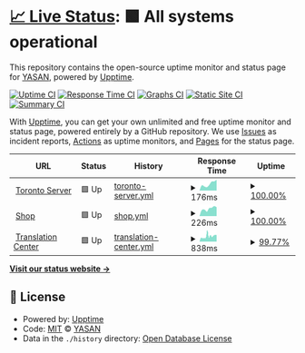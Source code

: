 # [📈 Live Status](https://status.yasan.dev): <!--live status--> **🟩 All systems operational**

This repository contains the open-source uptime monitor and status page for [YASAN](https://play.google.com/store/apps/dev?id=5427160200036080377), powered by [Upptime](https://github.com/upptime/upptime).

[![Uptime CI](https://github.com/yasandev/upptime/workflows/Uptime%20CI/badge.svg)](https://github.com/yasandev/upptime/actions?query=workflow%3A%22Uptime+CI%22)
[![Response Time CI](https://github.com/yasandev/upptime/workflows/Response%20Time%20CI/badge.svg)](https://github.com/yasandev/upptime/actions?query=workflow%3A%22Response+Time+CI%22)
[![Graphs CI](https://github.com/yasandev/upptime/workflows/Graphs%20CI/badge.svg)](https://github.com/yasandev/upptime/actions?query=workflow%3A%22Graphs+CI%22)
[![Static Site CI](https://github.com/yasandev/upptime/workflows/Static%20Site%20CI/badge.svg)](https://github.com/yasandev/upptime/actions?query=workflow%3A%22Static+Site+CI%22)
[![Summary CI](https://github.com/yasandev/upptime/workflows/Summary%20CI/badge.svg)](https://github.com/yasandev/upptime/actions?query=workflow%3A%22Summary+CI%22)

With [Upptime](https://upptime.js.org), you can get your own unlimited and free uptime monitor and status page, powered entirely by a GitHub repository. We use [Issues](https://github.com/yasandev/upptime/issues) as incident reports, [Actions](https://github.com/yasandev/upptime/actions) as uptime monitors, and [Pages](https://status.yasan.dev) for the status page.

<!--start: status pages-->
<!-- This summary is generated by Upptime (https://github.com/upptime/upptime) -->
<!-- Do not edit this manually, your changes will be overwritten -->
<!-- prettier-ignore -->
| URL | Status | History | Response Time | Uptime |
| --- | ------ | ------- | ------------- | ------ |
| <img alt="" src="https://yasan.dev/yasan_logo_light_pure.png" height="13"> [Toronto Server](https://www.yasan.dev) | 🟩 Up | [toronto-server.yml](https://github.com/yasandev/upptime/commits/HEAD/history/toronto-server.yml) | <details><summary><img alt="Response time graph" src="./graphs/toronto-server/response-time-week.png" height="20"> 176ms</summary><br><a href="https://status.yasan.dev/history/toronto-server"><img alt="Response time 204" src="https://img.shields.io/endpoint?url=https%3A%2F%2Fraw.githubusercontent.com%2Fyasandev%2Fupptime%2FHEAD%2Fapi%2Ftoronto-server%2Fresponse-time.json"></a><br><a href="https://status.yasan.dev/history/toronto-server"><img alt="24-hour response time 281" src="https://img.shields.io/endpoint?url=https%3A%2F%2Fraw.githubusercontent.com%2Fyasandev%2Fupptime%2FHEAD%2Fapi%2Ftoronto-server%2Fresponse-time-day.json"></a><br><a href="https://status.yasan.dev/history/toronto-server"><img alt="7-day response time 176" src="https://img.shields.io/endpoint?url=https%3A%2F%2Fraw.githubusercontent.com%2Fyasandev%2Fupptime%2FHEAD%2Fapi%2Ftoronto-server%2Fresponse-time-week.json"></a><br><a href="https://status.yasan.dev/history/toronto-server"><img alt="30-day response time 204" src="https://img.shields.io/endpoint?url=https%3A%2F%2Fraw.githubusercontent.com%2Fyasandev%2Fupptime%2FHEAD%2Fapi%2Ftoronto-server%2Fresponse-time-month.json"></a><br><a href="https://status.yasan.dev/history/toronto-server"><img alt="1-year response time 204" src="https://img.shields.io/endpoint?url=https%3A%2F%2Fraw.githubusercontent.com%2Fyasandev%2Fupptime%2FHEAD%2Fapi%2Ftoronto-server%2Fresponse-time-year.json"></a></details> | <details><summary><a href="https://status.yasan.dev/history/toronto-server">100.00%</a></summary><a href="https://status.yasan.dev/history/toronto-server"><img alt="All-time uptime 100.00%" src="https://img.shields.io/endpoint?url=https%3A%2F%2Fraw.githubusercontent.com%2Fyasandev%2Fupptime%2FHEAD%2Fapi%2Ftoronto-server%2Fuptime.json"></a><br><a href="https://status.yasan.dev/history/toronto-server"><img alt="24-hour uptime 100.00%" src="https://img.shields.io/endpoint?url=https%3A%2F%2Fraw.githubusercontent.com%2Fyasandev%2Fupptime%2FHEAD%2Fapi%2Ftoronto-server%2Fuptime-day.json"></a><br><a href="https://status.yasan.dev/history/toronto-server"><img alt="7-day uptime 100.00%" src="https://img.shields.io/endpoint?url=https%3A%2F%2Fraw.githubusercontent.com%2Fyasandev%2Fupptime%2FHEAD%2Fapi%2Ftoronto-server%2Fuptime-week.json"></a><br><a href="https://status.yasan.dev/history/toronto-server"><img alt="30-day uptime 100.00%" src="https://img.shields.io/endpoint?url=https%3A%2F%2Fraw.githubusercontent.com%2Fyasandev%2Fupptime%2FHEAD%2Fapi%2Ftoronto-server%2Fuptime-month.json"></a><br><a href="https://status.yasan.dev/history/toronto-server"><img alt="1-year uptime 100.00%" src="https://img.shields.io/endpoint?url=https%3A%2F%2Fraw.githubusercontent.com%2Fyasandev%2Fupptime%2FHEAD%2Fapi%2Ftoronto-server%2Fuptime-year.json"></a></details>
| <img alt="" src="https://yasan.dev/yasan_logo_light_pure.png" height="13"> [Shop](https://shop.spreadshirt.com/YASAN) | 🟩 Up | [shop.yml](https://github.com/yasandev/upptime/commits/HEAD/history/shop.yml) | <details><summary><img alt="Response time graph" src="./graphs/shop/response-time-week.png" height="20"> 226ms</summary><br><a href="https://status.yasan.dev/history/shop"><img alt="Response time 287" src="https://img.shields.io/endpoint?url=https%3A%2F%2Fraw.githubusercontent.com%2Fyasandev%2Fupptime%2FHEAD%2Fapi%2Fshop%2Fresponse-time.json"></a><br><a href="https://status.yasan.dev/history/shop"><img alt="24-hour response time 271" src="https://img.shields.io/endpoint?url=https%3A%2F%2Fraw.githubusercontent.com%2Fyasandev%2Fupptime%2FHEAD%2Fapi%2Fshop%2Fresponse-time-day.json"></a><br><a href="https://status.yasan.dev/history/shop"><img alt="7-day response time 226" src="https://img.shields.io/endpoint?url=https%3A%2F%2Fraw.githubusercontent.com%2Fyasandev%2Fupptime%2FHEAD%2Fapi%2Fshop%2Fresponse-time-week.json"></a><br><a href="https://status.yasan.dev/history/shop"><img alt="30-day response time 225" src="https://img.shields.io/endpoint?url=https%3A%2F%2Fraw.githubusercontent.com%2Fyasandev%2Fupptime%2FHEAD%2Fapi%2Fshop%2Fresponse-time-month.json"></a><br><a href="https://status.yasan.dev/history/shop"><img alt="1-year response time 287" src="https://img.shields.io/endpoint?url=https%3A%2F%2Fraw.githubusercontent.com%2Fyasandev%2Fupptime%2FHEAD%2Fapi%2Fshop%2Fresponse-time-year.json"></a></details> | <details><summary><a href="https://status.yasan.dev/history/shop">100.00%</a></summary><a href="https://status.yasan.dev/history/shop"><img alt="All-time uptime 99.97%" src="https://img.shields.io/endpoint?url=https%3A%2F%2Fraw.githubusercontent.com%2Fyasandev%2Fupptime%2FHEAD%2Fapi%2Fshop%2Fuptime.json"></a><br><a href="https://status.yasan.dev/history/shop"><img alt="24-hour uptime 100.00%" src="https://img.shields.io/endpoint?url=https%3A%2F%2Fraw.githubusercontent.com%2Fyasandev%2Fupptime%2FHEAD%2Fapi%2Fshop%2Fuptime-day.json"></a><br><a href="https://status.yasan.dev/history/shop"><img alt="7-day uptime 100.00%" src="https://img.shields.io/endpoint?url=https%3A%2F%2Fraw.githubusercontent.com%2Fyasandev%2Fupptime%2FHEAD%2Fapi%2Fshop%2Fuptime-week.json"></a><br><a href="https://status.yasan.dev/history/shop"><img alt="30-day uptime 100.00%" src="https://img.shields.io/endpoint?url=https%3A%2F%2Fraw.githubusercontent.com%2Fyasandev%2Fupptime%2FHEAD%2Fapi%2Fshop%2Fuptime-month.json"></a><br><a href="https://status.yasan.dev/history/shop"><img alt="1-year uptime 99.97%" src="https://img.shields.io/endpoint?url=https%3A%2F%2Fraw.githubusercontent.com%2Fyasandev%2Fupptime%2FHEAD%2Fapi%2Fshop%2Fuptime-year.json"></a></details>
| <img alt="" src="https://yasan.dev/yasan_logo_light_pure.png" height="13"> [Translation Center](https://translate.yasan.dev) | 🟩 Up | [translation-center.yml](https://github.com/yasandev/upptime/commits/HEAD/history/translation-center.yml) | <details><summary><img alt="Response time graph" src="./graphs/translation-center/response-time-week.png" height="20"> 838ms</summary><br><a href="https://status.yasan.dev/history/translation-center"><img alt="Response time 780" src="https://img.shields.io/endpoint?url=https%3A%2F%2Fraw.githubusercontent.com%2Fyasandev%2Fupptime%2FHEAD%2Fapi%2Ftranslation-center%2Fresponse-time.json"></a><br><a href="https://status.yasan.dev/history/translation-center"><img alt="24-hour response time 1024" src="https://img.shields.io/endpoint?url=https%3A%2F%2Fraw.githubusercontent.com%2Fyasandev%2Fupptime%2FHEAD%2Fapi%2Ftranslation-center%2Fresponse-time-day.json"></a><br><a href="https://status.yasan.dev/history/translation-center"><img alt="7-day response time 838" src="https://img.shields.io/endpoint?url=https%3A%2F%2Fraw.githubusercontent.com%2Fyasandev%2Fupptime%2FHEAD%2Fapi%2Ftranslation-center%2Fresponse-time-week.json"></a><br><a href="https://status.yasan.dev/history/translation-center"><img alt="30-day response time 786" src="https://img.shields.io/endpoint?url=https%3A%2F%2Fraw.githubusercontent.com%2Fyasandev%2Fupptime%2FHEAD%2Fapi%2Ftranslation-center%2Fresponse-time-month.json"></a><br><a href="https://status.yasan.dev/history/translation-center"><img alt="1-year response time 780" src="https://img.shields.io/endpoint?url=https%3A%2F%2Fraw.githubusercontent.com%2Fyasandev%2Fupptime%2FHEAD%2Fapi%2Ftranslation-center%2Fresponse-time-year.json"></a></details> | <details><summary><a href="https://status.yasan.dev/history/translation-center">99.77%</a></summary><a href="https://status.yasan.dev/history/translation-center"><img alt="All-time uptime 99.97%" src="https://img.shields.io/endpoint?url=https%3A%2F%2Fraw.githubusercontent.com%2Fyasandev%2Fupptime%2FHEAD%2Fapi%2Ftranslation-center%2Fuptime.json"></a><br><a href="https://status.yasan.dev/history/translation-center"><img alt="24-hour uptime 100.00%" src="https://img.shields.io/endpoint?url=https%3A%2F%2Fraw.githubusercontent.com%2Fyasandev%2Fupptime%2FHEAD%2Fapi%2Ftranslation-center%2Fuptime-day.json"></a><br><a href="https://status.yasan.dev/history/translation-center"><img alt="7-day uptime 99.77%" src="https://img.shields.io/endpoint?url=https%3A%2F%2Fraw.githubusercontent.com%2Fyasandev%2Fupptime%2FHEAD%2Fapi%2Ftranslation-center%2Fuptime-week.json"></a><br><a href="https://status.yasan.dev/history/translation-center"><img alt="30-day uptime 99.86%" src="https://img.shields.io/endpoint?url=https%3A%2F%2Fraw.githubusercontent.com%2Fyasandev%2Fupptime%2FHEAD%2Fapi%2Ftranslation-center%2Fuptime-month.json"></a><br><a href="https://status.yasan.dev/history/translation-center"><img alt="1-year uptime 99.97%" src="https://img.shields.io/endpoint?url=https%3A%2F%2Fraw.githubusercontent.com%2Fyasandev%2Fupptime%2FHEAD%2Fapi%2Ftranslation-center%2Fuptime-year.json"></a></details>

<!--end: status pages-->

[**Visit our status website →**](https://status.yasan.dev)

## 📄 License

- Powered by: [Upptime](https://github.com/upptime/upptime)
- Code: [MIT](./LICENSE) © [YASAN](https://play.google.com/store/apps/dev?id=5427160200036080377)
- Data in the `./history` directory: [Open Database License](https://opendatacommons.org/licenses/odbl/1-0/)
